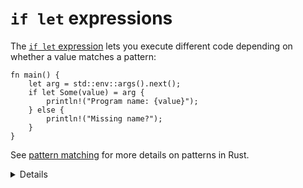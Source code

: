 # `if let` expressions

The [`if let`
expression](https://doc.rust-lang.org/reference/expressions/if-expr.html#if-let-expressions)
lets you execute different code depending on whether a value matches a pattern:

```rust,editable
fn main() {
    let arg = std::env::args().next();
    if let Some(value) = arg {
        println!("Program name: {value}");
    } else {
        println!("Missing name?");
    }
}
```

See [pattern matching](../pattern-matching.md) for more details on patterns in
Rust.

<details>

* Unlike `match`, `if let` does not have to cover all branches. This can make it more concise than `match`.
* A common usage is handling `Some` values when working with `Option`.
* Unlike `match`, `if let` does not support guard clauses for pattern matching.
* Since 1.65, a similar [let-else](https://doc.rust-lang.org/rust-by-example/flow_control/let_else.html) construct allows to do a destructuring assignment, or if it fails, execute a block which is required to abort normal control flow (with `panic`/`return`/`break`/`continue`):

   ```rust,editable
   fn main() {
       println!("{:?}", second_word_to_upper("foo bar"));
   }
    
   fn second_word_to_upper(s: &str) -> Option<String> {
       let mut it = s.split(' ');
       let (Some(_), Some(item)) = (it.next(), it.next()) else {
           return None;
       };
       Some(item.to_uppercase())
   }

</details>
